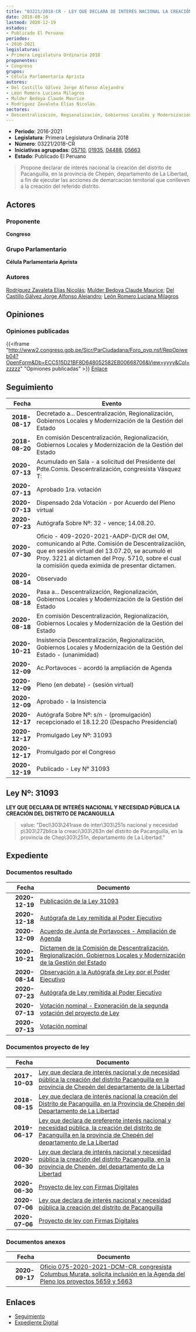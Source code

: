 ```yaml
---
title: "03221/2018-CR - LEY QUE DECLARA DE INTERÉS NACIONAL LA CREACIÓN DEL DISTRITO DE PACANGUILLA, EN LA PROVINCIA DE CHEPÉN DEL DEPARTAMENTO DE LA LIBERTAD"
date: 2018-08-16
lastmod: 2020-12-19
estados:
- Publicado El Peruano
periodos:
- 2016-2021
legislaturas:
- Primera Legislatura Ordinaria 2018
proponentes:
- Congreso
grupos:
- Célula Parlamentaria Aprista
autores:
- Del Castillo Gálvez Jorge Alfonso Alejandro
- León Romero Luciana Milagros
- Mulder Bedoya Claude Maurice
- Rodríguez Zavaleta Elías Nicolás
sectores:
- Descentralización, Regionalización, Gobiernos Locales y Modernización de la Gestión del Estado
---
```

- **Periodo**: 2016-2021
- **Legislatura**: Primera Legislatura Ordinaria 2018
- **Número**: 03221/2018-CR
- **Iniciativas agrupadas**: [05710](../../05700/05710), [01935](../../01900/01935), [04488](../../04400/04488), [05663](../../05600/05663)
- **Estado**: Publicado El Peruano

> Propone declarar de interés nacional la creación del distrito de Pacanguilla, en la provincia de Chepén, departamento de La Libertad, a fin de ejecutar las acciones de demarcación territorial que conlleven a la creación del referido distrito.


## Actores

### Proponente

**Congreso**

### Grupo Parlamentario

**Célula Parlamentaria Aprista**

### Autores

[Rodríguez Zavaleta Elías Nicolás](mailto:mailto:erodriguez@congreso.gob.pe); [Mulder Bedoya Claude Maurice](mailto:mailto:mmulder@congreso.gob.pe); [Del Castillo Gálvez Jorge Alfonso Alejandro](mailto:mailto:jdelcastillo@congreso.gob.pe); [León Romero Luciana Milagros](mailto:mailto:lleon@congreso.gob.pe)

## Opiniones

### Opiniones publicadas

{{<iframe "http://www2.congreso.gob.pe/Sicr/ParCiudadana/Foro_pvp.nsf/RepOpiweb04?OpenForm&Db=ECC515D21BF8D648052582EB00668706&View=yyyy&Col=zzzzz" "Opiniones publicadas" >}}
[Enlace](http://www2.congreso.gob.pe/Sicr/ParCiudadana/Foro_pvp.nsf/RepOpiweb04?OpenForm&Db=ECC515D21BF8D648052582EB00668706&View=yyyy&Col=zzzzz)


## Seguimiento

| Fecha | Evento |
|------:|--------|
| **2018-08-17** | Decretado a... Descentralización, Regionalización, Gobiernos Locales y Modernización de la Gestión del Estado |
| **2018-08-20** | En comisión Descentralización, Regionalización, Gobiernos Locales y Modernización de la Gestión del Estado |
| **2020-07-13** | Acumulado en Sala - a solicitud del Presidente del Pdte.Comis. Descentralización, congresista Vásquez T: |
| **2020-07-13** | Aprobado 1ra. votación |
| **2020-07-13** | Dispensado 2da Votación - por Acuerdo del Pleno virtual |
| **2020-07-23** | Autógrafa Sobre Nº: 32 - vence; 14.08.20. |
| **2020-07-30** | Oficio - 409-2020-2021-AADP-D/CR del OM, comunicando al Pdte. Comisión de Descentralizaciión, que en sesión virtual del 13.07.20, se acumuló el Proy. 3221 al dictamen del Proy. 5710, sobre el cual la comisiión queda eximida de presentar dictamen. |
| **2020-08-14** | Observado |
| **2020-08-18** | Pasa a... Descentralización, Regionalización, Gobiernos Locales y Modernización de la Gestión del Estado |
| **2020-08-18** | En comisión Descentralización, Regionalización, Gobiernos Locales y Modernización de la Gestión del Estado |
| **2020-10-21** | Insistencia Descentralización, Regionalización, Gobiernos Locales y Modernización de la Gestión del Estado - (unanimidad) |
| **2020-12-09** | Ac.Portavoces - acordó la ampliación de Agenda |
| **2020-12-09** | Pleno (en debate) - (sesión virtual) |
| **2020-12-09** | Aprobado - la Insistencia |
| **2020-12-17** | Autógrafa Sobre Nº: s/n - (promulgación) recepcionado el 18.12.20 (Despacho Presidencial) |
| **2020-12-17** | Promulgado Ley Nº: 31093 |
| **2020-12-17** | Promulgado por el Congreso |
| **2020-12-19** | Publicado - Ley N° 31093 |

## Ley Nº: 31093

**LEY QUE DECLARA DE INTERÉS NACIONAL Y NECESIDAD PÚBLICA LA CREACIÓN DEL DISTRITO DE PACANGUILLA**

> value: "Decl\303\241rase de inter\303\251s nacional y necesidad p\303\272blica la creaci\303\263n del distrito de Pacanguilla, en la provincia de Chep\303\251n, departamento de La Libertad."


## Expediente

### Documentos resultado

| Fecha | Documento |
|------:|-----------|
| **2020-12-19** | [Publicación de la Ley 31093](http://www.leyes.congreso.gob.pe/Documentos/2016_2021/ADLP/Normas_Legales/31093-LEY.pdf) |
| **2020-12-18** | [Autógrafa de Ley remitida al Poder Ejecutivo](http://www.leyes.congreso.gob.pe/Documentos/2016_2021/Autografas/Ley_y_de_Resolucion_Legislativa/AU05710-20201218.pdf) |
| **2020-12-09** | [Acuerdo de Junta de Portavoces - Ampliación de Agenda](http://www.leyes.congreso.gob.pe/Documentos/2016_2021/Acuerdos/Junta_Portavoces/AJP01935-20201209.pdf) |
| **2020-10-21** | [Dictamen de la Comisión de Descentralización, Regionalización, Gobiernos Locales y Modernización de la Gestión del Estado](https://leyes.congreso.gob.pe/Documentos/2016_2021/Dictamenes/Proyectos_de_Ley/01935DC08MAY-20201021.pdf) |
| **2020-08-14** | [Observación a la Autógrafa de Ley por el Poder Ejecutivo](http://www.leyes.congreso.gob.pe/Documentos/2016_2021/Observacion_a_la_Autografa/OBAU0571020200814.pdf) |
| **2020-07-23** | [Autógrafa de Ley remitida al Poder Ejecutivo](http://www.leyes.congreso.gob.pe/Documentos/2016_2021/Autografas/Ley_y_de_Resolucion_Legislativa/AU0571020200723.pdf) |
| **2020-07-13** | [Votación nominal - Exoneración de la segunda votación del proyecto de Ley](http://www.leyes.congreso.gob.pe/Documentos/2016_2021/Asistencia_y_Votacion/Proyectos_de_Ley/Votacion_Nominal/VNESV05710-20200713.pdf) |
| **2020-07-13** | [Votación nominal](http://www.leyes.congreso.gob.pe/Documentos/2016_2021/Asistencia_y_Votacion/Proyectos_de_Ley/Votacion_Nominal/VN05710-20200713.pdf) |

### Documentos proyecto de ley

| Fecha | Documento |
|------:|-----------|
| **2017-10-03** | [Ley que declara de interés nacional y de necesidad pública la creación del distrito Pacanguilla en la provincia de Chepén del departamento de la Libertad](http://www.leyes.congreso.gob.pe/Documentos/2016_2021/Proyectos_de_Ley_y_de_Resoluciones_Legislativas/PL01935_20171003.pdf) |
| **2018-08-15** | [Ley que declara de interés nacional la creación del Distrito de Pacanguilla, en la Provincia de Chepén del Departamento de La Libertad](http://www.leyes.congreso.gob.pe/Documentos/2016_2021/Proyectos_de_Ley_y_de_Resoluciones_Legislativas/PL0322120180816..pdf) |
| **2019-06-17** | [Ley que declara de preferente interés nacional y necesidad pública, la creación del distrito de Pacanguilla en la provincia de Chepén del departamento de La Libertad](http://www.leyes.congreso.gob.pe/Documentos/2016_2021/Proyectos_de_Ley_y_de_Resoluciones_Legislativas/PL0448820190617.pdf) |
| **2020-06-30** | [Ley que declara de interés nacional y necesidad pública la creación del distrito Pacanguilla, en la provincia de Chepén, del departamento de La Libertad](http://www.leyes.congreso.gob.pe/Documentos/2016_2021/Proyectos_de_Ley_y_de_Resoluciones_Legislativas/PL05663-20200630.pdf) |
| **2020-06-30** | [Proyecto de ley con Firmas Digitales](http://www.leyes.congreso.gob.pe/Documentos/2016_2021/Proyectos_de_Ley_y_de_Resoluciones_Legislativas/Proyectos_Firmas_digitales/PL05663.pdf) |
| **2020-07-06** | [Ley que declara de interés nacional y necesidad pública la creación del distrito de Pacanguilla](http://www.leyes.congreso.gob.pe/Documentos/2016_2021/Proyectos_de_Ley_y_de_Resoluciones_Legislativas/PL05710-20200706.pdf) |
| **2020-07-06** | [Proyecto de ley con Firmas Digitales](http://www.leyes.congreso.gob.pe/Documentos/2016_2021/Proyectos_de_Ley_y_de_Resoluciones_Legislativas/Proyectos_Firmas_digitales/PL05710.pdf) |

### Documentos anexos

| Fecha | Documento |
|------:|-----------|
| **2020-09-17** | [Oficio 075-2020-2021-DCM-CR, congresista Columbus Murata, solicita inclusión en la Agenda del Pleno los proyectos 5659 y 5663](http://www.leyes.congreso.gob.pe/Documentos/2016_2021/Oficios/Congresistas/OFICIO-075-2020-2021-DCM-CR.pdf) |

## Enlaces

- [Seguimiento](http://www2.congreso.gob.pe/Sicr/TraDocEstProc/CLProLey2016.nsf/f7fff46988ca05b1052578e100829cc7/b1194735c78b138b052582eb005a8065?OpenDocument)
- [Expediente Digital](http://www2.congreso.gob.pe/Sicr/TraDocEstProc/Expvirt_2011.nsf/visbusqptramdoc1621/03221?opendocument)

